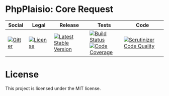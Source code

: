 # PhpPlaisio: Core Request

<table>
<thead>
<tr>
<th>Social</th>
<th>Legal</th>
<th>Release</th>
<th>Tests</th>
<th>Code</th>
</tr>
</thead>
<tbody>
<tr>
<td>
<a href="https://gitter.im/PhpPlaisio/PhpPlaisio"><img src="https://badges.gitter.im/PhpPlaisio/PhpPlaisio.svg" alt="Gitter"/></a>
</td>
<td>
<a href="https://packagist.org/packages/plaisio/request-core"><img src="https://poser.pugx.org/plaisio/request-core/license" alt="License"/></a>
</td>
<td>
<a href="https://packagist.org/packages/plaisio/request-core"><img src="https://poser.pugx.org/plaisio/request-core/v/stable" alt="Latest Stable Version"/></a>
</td>
<td>
<a href="https://travis-ci.org/PhpPlaisio/request-core"><img src="https://travis-ci.org/PhpPlaisio/request-core.svg?branch=master" alt="Build Status"/></a><br/>
<a href="https://scrutinizer-ci.com/g/PhpPlaisio/request-core/?branch=master"><img src="https://scrutinizer-ci.com/g/PhpPlaisio/request-core/badges/coverage.png?b=master" alt="Code Coverage"/></a>
</td>
<td>
<a href="https://scrutinizer-ci.com/g/PhpPlaisio/request-core/?branch=master"><img src="https://scrutinizer-ci.com/g/PhpPlaisio/request-core/badges/quality-score.png?b=master" alt="Scrutinizer Code Quality"/></a>
</td>
</tr>
</tbody>
</table>     

# License

This project is licensed under the MIT license.
